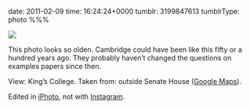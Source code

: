 date: 2011-02-09
time: 16:24:24+0000
tumblr: 3199847613
tumblrType: photo
%%%

![](tumblr_lgcywp9mNH1qbnvjco1_1280.jpg)

This photo looks so olden. Cambridge could have been like this fifty or a hundred years ago. They probably haven’t changed the questions on examples papers since then. 

View: King’s College. Taken from: outside Senate House ([Google Maps][m]). 

Edited in [iPhoto][p], not with [Instagram][I]. 

[p]: http://www.apple.com/ilife/iphoto/
[I]: http://instagr.am/
[m]: http://maps.google.com/?q=52.2056666667,0.1175000000
